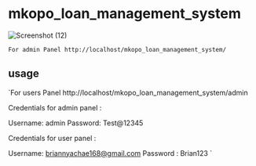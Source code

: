 # mkopo_loan_management_system
![Screenshot (12)](https://user-images.githubusercontent.com/64264883/194788467-e0436fbf-c828-436d-a554-5b5f4e296f4e.png)

`For admin Panel http://localhost/mkopo_loan_management_system/`

## usage 

`For users Panel http://localhost/mkopo_loan_management_system/admin

Credentials for admin panel :

Username: admin
Password: Test@12345

Credentials for user panel : 

Username: briannyachae168@gmail.com
Password : Brian123
`
